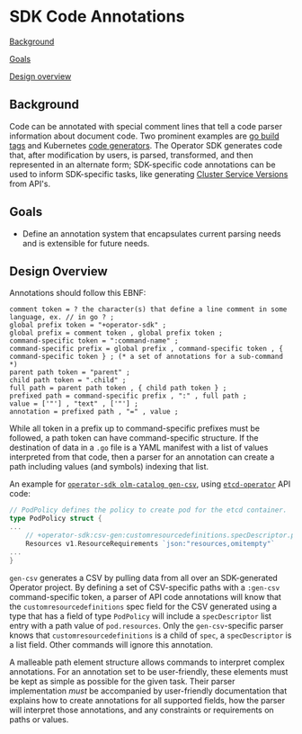# SDK Code Annotations

[Background](#Background)

[Goals](#Goals)

[Design overview](#Design_overview)

## Background

Code can be annotated with special comment lines that tell a code parser information about document code. Two prominent examples are [go build tags][go_build_tags] and Kubernetes [code generators][k8s_code_gen]. The Operator SDK generates code that, after modification by users, is parsed, transformed, and then represented in an alternate form; SDK-specific code annotations can be used to inform SDK-specific tasks, like generating [Cluster Service Versions][olm_csv] from API's.

## Goals

- Define an annotation system that encapsulates current parsing needs and is extensible for future needs.

## Design Overview

Annotations should follow this EBNF:

```
comment token = ? the character(s) that define a line comment in some language, ex. // in go ? ;
global prefix token = "+operator-sdk" ;
global prefix = comment token , global prefix token ;
command-specific token = ":command-name" ;
command-specific prefix = global prefix , command-specific token , { command-specific token } ; (* a set of annotations for a sub-command *)
parent path token = "parent" ;
child path token = ".child" ;
full path = parent path token , { child path token } ;
prefixed path = command-specific prefix , ":" , full path ;
value = ['"'] , "text" , ['"'] ;
annotation = prefixed path , "=" , value ;
```

While all token in a prefix up to command-specific prefixes must be followed, a path token can have command-specific structure. If the destination of data in a `.go` file is a YAML manifest with a list of values interpreted from that code, then a parser for an annotation can create a path including values (and symbols) indexing that list.

An example for [`operator-sdk olm-catalog gen-csv`][sdk_cli_ref_gen_csv], using [`etcd-operator`][etcd_operator_api] API code:

```Go
// PodPolicy defines the policy to create pod for the etcd container.
type PodPolicy struct {
...
	// +operator-sdk:csv-gen:customresourcedefinitions.specDescriptor.path="pod.resources"
	Resources v1.ResourceRequirements `json:"resources,omitempty"`
...
}
```

`gen-csv` generates a CSV by pulling data from all over an SDK-generated Operator project. By defining a set of CSV-specific paths with a `:gen-csv` command-specific token, a parser of API code annotations will know that the `customresourcedefinitions` spec field for the CSV generated using a type that has a field of type `PodPolicy` will include a `specDescriptor` list entry with a path value of `pod.resources`. Only the `gen-csv`-specific parser knows that `customresourcedefinitions` is a child of `spec`, a `specDescriptor` is a list field. Other commands will ignore this annotation.

A malleable path element structure allows commands to interpret complex annotations. For an annotation set to be user-friendly, these elements must be kept as simple as possible for the given task. Their parser implementation *must* be accompanied by user-friendly documentation that explains how to create annotations for all supported fields, how the parser will interpret those annotations, and any constraints or requirements on paths or values.

[go_build_tags]:https://golang.org/pkg/go/build/#hdr-Build_Constraints
[k8s_code_gen]:https://blog.openshift.com/kubernetes-deep-dive-code-generation-customresources/
[olm_csv]:https://github.com/operator-framework/operator-lifecycle-manager/blob/master/Documentation/design/building-your-csv.md
[sdk_cli_ref_gen_csv]:https://github.com/operator-framework/operator-sdk/blob/master/doc/sdk-cli-reference.md#gen-csv
[etcd_operator_api]:https://github.com/coreos/etcd-operator/blob/387ece1ca4e9af764c9eb569ff995a21b10ba5ee/pkg/apis/etcd/v1beta2/cluster.go
